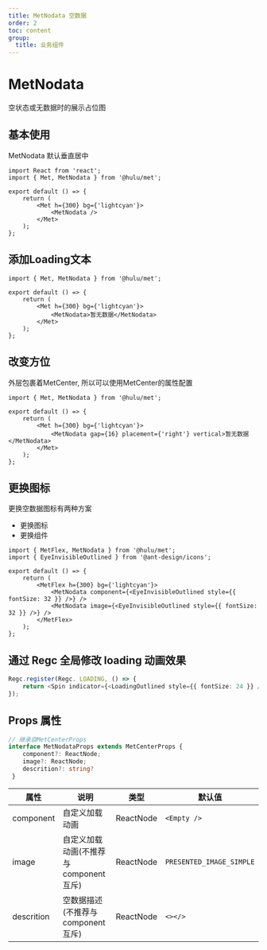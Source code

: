 ```yaml
---
title: MetNodata 空数据
order: 2
toc: content
group:
  title: 业务组件
---
```


# MetNodata

空状态或无数据时的展示占位图

## 基本使用

MetNodata 默认垂直居中

```tsx
import React from 'react';
import { Met, MetNodata } from '@hulu/met';

export default () => {
    return (
        <Met h={300} bg={'lightcyan'}>
            <MetNodata />
        </Met>
    );
};

```

## 添加Loading文本

```tsx
import { Met, MetNodata } from '@hulu/met';

export default () => {
    return (
        <Met h={300} bg={'lightcyan'}>
            <MetNodata>暂无数据</MetNodata>
        </Met>
    );
};

```

## 改变方位

外层包裹着MetCenter, 所以可以使用MetCenter的属性配置

```tsx
import { Met, MetNodata } from '@hulu/met';

export default () => {
    return (
        <Met h={300} bg={'lightcyan'}>
            <MetNodata gap={16} placement={'right'} vertical>暂无数据</MetNodata>
        </Met>
    );
};
```

## 更换图标

更换空数据图标有两种方案
* 更换图标
* 更换组件

```tsx
import { MetFlex, MetNodata } from '@hulu/met';
import { EyeInvisibleOutlined } from '@ant-design/icons';

export default () => {
    return (
        <MetFlex h={300} bg={'lightcyan'}>
            <MetNodata component={<EyeInvisibleOutlined style={{ fontSize: 32 }} />} />
            <MetNodata image={<EyeInvisibleOutlined style={{ fontSize: 32 }} />} />
        </MetFlex>
    );
};
```

## 通过 Regc 全局修改 loading 动画效果

```ts
Regc.register(Regc. LOADING, () => {
    return <Spin indicator={<LoadingOutlined style={{ fontSize: 24 }} />} spinning />
}); 
```

## Props 属性

```ts
// 继承自MetCenterProps
interface MetNodataProps extends MetCenterProps {
    component?: ReactNode;
    image?: ReactNode;
    descrition?: string?
 }
```

| 属性 | 说明 | 类型 | 默认值 |
| --- | --- | --- | --- |
| component | 自定义加载动画 | ReactNode | `<Empty />` |
| image | 自定义加载动画(不推荐与component互斥) | ReactNode | `PRESENTED_IMAGE_SIMPLE` |
| descrition | 空数据描述(不推荐与component互斥) | ReactNode | `<></>` |
